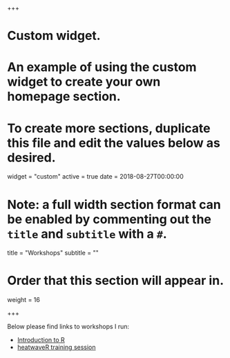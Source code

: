 +++
# Custom widget.
# An example of using the custom widget to create your own homepage section.
# To create more sections, duplicate this file and edit the values below as desired.
widget = "custom"
active = true
date = 2018-08-27T00:00:00

# Note: a full width section format can be enabled by commenting out the `title` and `subtitle` with a `#`.
title = "Workshops"
subtitle = ""

# Order that this section will appear in.
weight = 16

+++

Below please find links to workshops I run:

- [Introduction to R](https://robwschlegel.github.io/Intro_R_Workshop/)
- [heatwaveR training session](https://theoceancode.netlify.app/files/heatwaveR_workshop_2024.html)